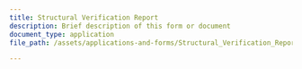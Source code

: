 ```yaml
---
title: Structural Verification Report
description: Brief description of this form or document
document_type: application
file_path: /assets/applications-and-forms/Structural_Verification_Report_citylogo.pdf

---
```

